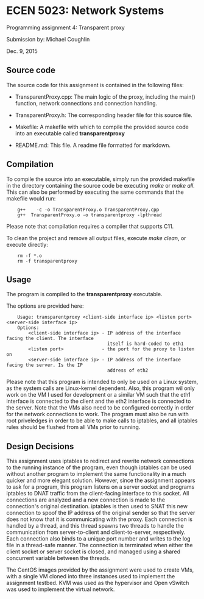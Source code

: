 # ECEN 5023: Network Systems
Programming assignment 4: Transparent proxy

Submission by: Michael Coughlin

Dec. 9, 2015

## Source code
The source code for this assignment is contained in the following files:

* TransparentProxy.cpp: The main logic of the proxy, including the main() function, 
  network connections and connection handling.

* TransparentProxy.h: The corresponding header file for this source file.

* Makefile: A makefile with which to compile the provided source code into an executable
  called **transparentproxy**

* README.md: This file. A readme file formatted for markdown.

## Compilation
To compile the source into an executable, simply run the provided makefile in the directory
containing the source code be executing *make* or *make all*. This can also be performed by
executing the same commands that the makefile would run:
```
	g++    -c -o TransparentProxy.o TransparentProxy.cpp
	g++  TransparentProxy.o -o transparentproxy -lpthread
```
Please note that compilation requires a compiler that supports C11.

To clean the project and remove all output files, execute *make clean*, or execute directly:
```
	rm -f *.o
	rm -f transparentproxy
```

## Usage
The program is compiled to the **transparentproxy** executable.

The options are provided here:
```
	Usage: transparentproxy <client-side interface ip> <listen port> <server-side interface ip>
	Options:
		<client-side interface ip> - IP address of the interface facing the client. The interface
									 itself is hard-coded to eth1
		<listen port>			   - the port for the proxy to listen on
		<server-side interface ip> - IP address of the interface facing the server. Is the IP
									 address of eth2
```
Please note that this program is intended to only be used on a Linux system,
as the system calls are Linux-kernel dependent. Also, this program wil only work
on the VM I used for development or a similar VM such that the eth1 interface is
connected to the client and the eth2 interface is connected to the server. Note
that the VMs also need to be configured correctly in order for the network
connections to work. The program must also be run with root priveledges in order
to be able to make calls to iptables, and all iptables rules should be flushed
from all VMs prior to running.

## Design Decisions

This assignment uses iptables to redirect and rewrite network connections to the
running instance of the program, even though iptables can be used without another
program to implement the same functionality in a much quicker and more elegant
solution. However, since the assignment appears to ask for a program, this program
listens on a server socket and programs iptables to DNAT traffic from the client-facing
interface to this socket. All connections are analyzed and a new connection is
made to the connection's original destination. iptables is then used to SNAT this
new connection to spoof the IP address of the original sender so that the server
does not know that it is communicating with the proxy. Each connection is handled
by a thread, and this thread spawns two threads to handle the communication from
server-to-client and client-to-server, respectively. Each connection also binds to
a unique port number and writes to the log file in a thread-safe manner. The
connection is terminated when either the client socket or server socket is closed,
and managed using a shared concurrent variable between the threads.

The CentOS images provided by the assignment were used to create VMs, with a single
VM cloned into three instances used to implement the assignment testbed. KVM was
used as the hypervisor and Open vSwitch was used to implement the virtual network.